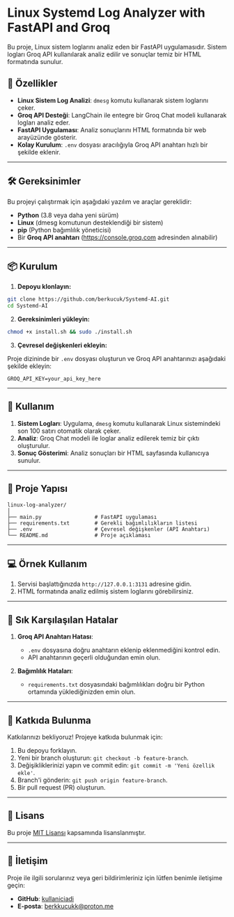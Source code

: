 # **Linux Systemd Log Analyzer with FastAPI and Groq**

Bu proje, Linux sistem loglarını analiz eden bir FastAPI uygulamasıdır. Sistem logları Groq API kullanılarak analiz edilir ve sonuçlar temiz bir HTML formatında sunulur. 

## 🚀 **Özellikler**
- **Linux Sistem Log Analizi**: `dmesg` komutu kullanarak sistem loglarını çeker.
- **Groq API Desteği**: LangChain ile entegre bir Groq Chat modeli kullanarak logları analiz eder.
- **FastAPI Uygulaması**: Analiz sonuçlarını HTML formatında bir web arayüzünde gösterir.
- **Kolay Kurulum**: `.env` dosyası aracılığıyla Groq API anahtarı hızlı bir şekilde eklenir.

---

## 🛠️ **Gereksinimler**

Bu projeyi çalıştırmak için aşağıdaki yazılım ve araçlar gereklidir:

- **Python** (3.8 veya daha yeni sürüm)
- **Linux** (dmesg komutunun desteklendiği bir sistem)
- **pip** (Python bağımlılık yöneticisi)
- Bir **Groq API anahtarı** (https://console.groq.com adresinden alınabilir)

---

## 📦 **Kurulum**

1. **Depoyu klonlayın:**

```bash
git clone https://github.com/berkucuk/Systemd-AI.git
cd Systemd-AI
```

2. **Gereksinimleri yükleyin:**

```bash
chmod +x install.sh && sudo ./install.sh
```

3. **Çevresel değişkenleri ekleyin:**

Proje dizininde bir `.env` dosyası oluşturun ve Groq API anahtarınızı aşağıdaki şekilde ekleyin:

```env
GROQ_API_KEY=your_api_key_here
```

---

## 📝 **Kullanım**

1. **Sistem Logları**: Uygulama, `dmesg` komutu kullanarak Linux sistemindeki son 100 satırı otomatik olarak çeker.
2. **Analiz**: Groq Chat modeli ile loglar analiz edilerek temiz bir çıktı oluşturulur.
3. **Sonuç Gösterimi**: Analiz sonuçları bir HTML sayfasında kullanıcıya sunulur.

---

## 📂 **Proje Yapısı**

```
linux-log-analyzer/
│
├── main.py                 # FastAPI uygulaması
├── requirements.txt        # Gerekli bağımlılıkların listesi
├── .env                    # Çevresel değişkenler (API Anahtarı)
└── README.md               # Proje açıklaması
```

---

## 💻 **Örnek Kullanım**

1. Servisi başlattığınızda `http://127.0.0.1:3131` adresine gidin.  
2. HTML formatında analiz edilmiş sistem loglarını görebilirsiniz.

---

## 🔧 **Sık Karşılaşılan Hatalar**

1. **Groq API Anahtarı Hatası**:  
   - `.env` dosyasına doğru anahtarın eklenip eklenmediğini kontrol edin.
   - API anahtarının geçerli olduğundan emin olun.

2. **Bağımlılık Hataları**:  
   - `requirements.txt` dosyasındaki bağımlılıkları doğru bir Python ortamında yüklediğinizden emin olun.

---

## 🤝 **Katkıda Bulunma**

Katkılarınızı bekliyoruz! Projeye katkıda bulunmak için:

1. Bu depoyu forklayın.
2. Yeni bir branch oluşturun: `git checkout -b feature-branch`.
3. Değişikliklerinizi yapın ve commit edin: `git commit -m 'Yeni özellik ekle'`.
4. Branch'i gönderin: `git push origin feature-branch`.
5. Bir pull request (PR) oluşturun.

---

## 📃 **Lisans**

Bu proje [MIT Lisansı](https://opensource.org/licenses/MIT) kapsamında lisanslanmıştır.

---

## 💬 **İletişim**

Proje ile ilgili sorularınız veya geri bildirimleriniz için lütfen benimle iletişime geçin:

- **GitHub**: [kullaniciadi](https://github.com/berkucuk)
- **E-posta**: berkkucukk@proton.me
